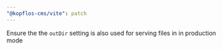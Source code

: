 ```yaml
---
"@kopflos-cms/vite": patch
---
```


Ensure the the `outDir` setting is also used for serving files in in production mode
